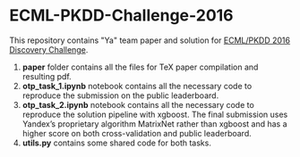 # ECML-PKDD-Challenge-2016
This repository contains "Ya" team paper and solution for [ECML/PKDD 2016 Discovery Challenge](https://dms.sztaki.hu/ecml-pkkd-2016).

1. **paper** folder contains all the files for TeX paper compilation and resulting pdf.
2. **otp_task_1.ipynb** notebook contains all the necessary code to reproduce the submission on the public leaderboard.
3. **otp_task_2.ipynb** notebook contains all the necessary code to reproduce the solution pipeline with xgboost. 
The final submission uses Yandex’s proprietary algorithm MatrixNet rather than xgboost and has a higher score on both cross-validation and public leaderboard.
4. **utils.py** contains some shared code for both tasks.
